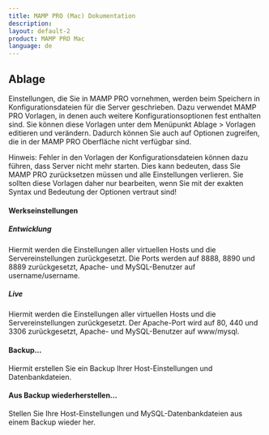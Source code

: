 ```yaml
---
title: MAMP PRO (Mac) Dokumentation
description: 
layout: default-2
product: MAMP PRO Mac
language: de
---
```


## Ablage

Einstellungen, die Sie in MAMP PRO vornehmen, werden beim Speichern in Konfigurationsdateien für die Server geschrieben. Dazu verwendet MAMP PRO Vorlagen, in denen auch weitere Konfigurationsoptionen fest enthalten sind. Sie können diese Vorlagen unter dem Menüpunkt Ablage > Vorlagen editieren und verändern. Dadurch können Sie auch auf Optionen zugreifen, die in der MAMP PRO Oberfläche nicht verfügbar sind.

 

Hinweis: Fehler in den Vorlagen der Konfigurationsdateien können dazu führen, dass Server nicht mehr starten. Dies kann bedeuten, dass Sie MAMP PRO zurücksetzen müssen und alle Einstellungen verlieren. Sie sollten diese Vorlagen daher nur bearbeiten, wenn Sie mit der exakten Syntax und Bedeutung der Optionen vertraut sind!
 

#### Werkseinstellungen

 

##### Entwicklung

Hiermit werden die Einstellungen aller virtuellen Hosts und die Servereinstellungen zurückgesetzt. Die Ports werden auf 8888, 8890 und 8889 zurückgesetzt, Apache- und MySQL-Benutzer auf username/username.

 

##### Live

Hiermit werden die Einstellungen aller virtuellen Hosts und die Servereinstellungen zurückgesetzt. Der Apache-Port wird auf 80, 440 und 3306 zurückgesetzt, Apache- und MySQL-Benutzer auf www/mysql.

 

#### Backup…

Hiermit erstellen Sie ein Backup Ihrer Host-Einstellungen und Datenbankdateien. 

 

#### Aus Backup wiederherstellen…

Stellen Sie Ihre Host-Einstellungen und MySQL-Datenbankdateien aus einem Backup wieder her.

 
